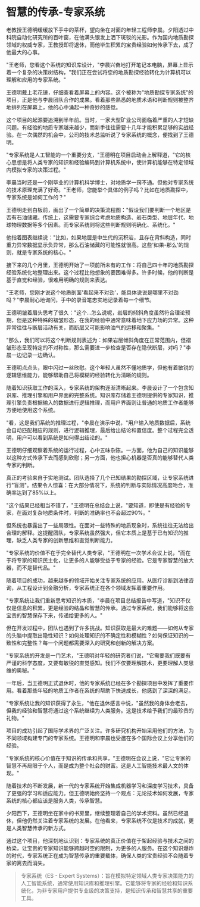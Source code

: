 # 智慧的传承-专家系统

老教授王德明缓缓放下手中的茶杯，望向坐在对面的年轻工程师李晨。夕阳透过中科院自动化研究所的百叶窗，在他满头银发上洒下斑驳的光影。作为国内地质勘探领域的权威专家，王教授即将退休，而他毕生积累的宝贵经验如何传承下去，成了他最大的心事。

"王老师，您看这个系统的知识库设计，"李晨兴奋地打开笔记本电脑，屏幕上显示着一个复杂的决策树结构，"我们正在尝试将您的地质勘探经验转化为计算机可以理解和应用的专家系统。"

王德明戴上老花镜，仔细查看着屏幕上的内容。这个被称为"地质勘探专家系统"的项目，正是他与李晨团队合作的成果。看着那些熟悉的地质术语和判断规则被整齐地排列在屏幕上，他的心中涌起一种奇妙的感觉。

这个项目的起源要追溯到半年前。当时，一家大型矿业公司面临着严重的人才短缺问题。有经验的地质专家越来越少，而新手往往需要十几年才能积累足够的实战经验。在一次偶然的机会中，公司的技术总监听说了专家系统的概念，便找到了王德明。

"专家系统是人工智能的一个重要分支，"王德明在项目启动会上解释道，"它的核心思想是将人类专家的知识和经验编码到计算机系统中，使计算机能够在特定领域内模拟专家的决策过程。"

李晨当时还是一个刚毕业的计算机科学博士，对地质学一窍不通。但他对专家系统的技术原理充满了好奇。"王老师，您能举个具体的例子吗？比如在地质勘探中，专家系统是如何工作的？"

王德明走到白板前，画出了一个简单的决策流程图："假设我们要判断一个地区是否有石油储藏。传统上，这需要专家综合考虑地质构造、岩石类型、地层年代、地球物理数据等多个因素。而专家系统则将这些判断规则明确化、系统化。"

他指着图表继续说："比如，如果地层是中生代的沉积岩，且存在背斜构造，同时重力异常数据显示负异常，那么石油储藏的可能性就很高。这些'如果-那么'的规则，就是专家系统的核心。"

接下来的几个月里，王德明开始了一项前所未有的工作：将自己四十年的地质勘探经验系统化地整理出来。这个过程比他想象的要困难得多。许多时候，他的判断是基于直觉和经验，很难用明确的规则来表达。

"王老师，您刚才说这个地质剖面'看起来不对劲'，能具体说说是哪里不对劲吗？"李晨耐心地询问，手中的录音笔忠实地记录着每一个细节。

王德明皱着眉头思考了很久："这个...怎么说呢，岩层的倾斜角度虽然符合理论预期，但是这种特殊的褶皱形态，在我的经验中通常意味着地下应力场的异常。这种异常往往与断层活动有关，而断层又可能影响油气的运移和聚集。"

"那么，我们可以将这个判断规则表述为：如果岩层倾斜角度在正常范围内，但褶皱形态呈现特定的不对称性，那么需要进一步检查是否存在隐伏断层，对吗？"李晨一边记录一边确认。

王德明点点头，眼中闪过一丝欣慰。这个年轻人虽然不懂地质学，但他有着敏锐的逻辑思维能力，能够帮助自己将模糊的经验转化为清晰的规则。

随着知识获取工作的深入，专家系统的架构逐渐清晰起来。李晨设计了一个包含知识库、推理引擎和用户界面的完整系统。知识库存储着王德明提供的专家知识，推理引擎负责根据输入的数据进行逻辑推理，而用户界面则让普通的地质工作者能够方便地使用这个系统。

"看，这是我们系统的推理过程，"李晨在演示中说，"用户输入地质数据后，系统会自动匹配相应的规则，进行逻辑推理，最后给出结论和置信度。整个过程完全透明，用户可以看到系统是如何得出结论的。"

王德明仔细观察着系统的运行过程，心中五味杂陈。一方面，他为自己的知识能够以这种方式传承下去而感到欣慰；另一方面，他也担心机器是否真的能够替代人类专家的判断。

真正的考验来自于实地测试。团队选择了几个已知结果的勘探区域，让专家系统进行"盲测"。结果令人惊喜：在大部分情况下，系统的判断与实际情况高度吻合，准确率达到了85%以上。

"这个结果已经相当不错了，"王德明在总结会上说，"要知道，即使是有经验的专家，在面对复杂地质条件时，判断的准确率也不会超过90%。"

但系统也暴露出了一些局限性。在面对一些特殊的地质现象时，系统往往无法给出合理的解释。这提醒团队，专家系统虽然强大，但它本质上是基于已有知识的推理，缺乏人类专家的创新思维和直觉判断能力。

"专家系统的价值不在于完全替代人类专家，"王德明在一次学术会议上说，"而在于将专家的知识民主化，让更多的人能够受益于专家的经验。它是专家智慧的放大器，而不是替代品。"

随着项目的成功，越来越多的领域开始关注专家系统的应用。从医疗诊断到法律咨询，从工程设计到金融分析，专家系统正在各个领域发挥着重要作用。

"专家系统让我们重新思考知识的本质，"李晨在项目总结报告中写道，"知识不仅仅是信息的积累，更是经验的结晶和智慧的传承。通过专家系统，我们能够将这些宝贵的智慧保存下来，传递给更多的人。"

但在开发过程中，团队也遇到了许多挑战。知识获取是最大的难题——如何从专家的头脑中提取出隐性知识？如何处理知识的不确定性和模糊性？如何保证知识的一致性和完整性？每一个问题都需要深入的研究和创新的解决方案。

"专家系统的开发是一门艺术，"王德明对年轻的研究者们说，"它需要我们既要有严谨的科学态度，又要有敏锐的直觉感知。我们不仅要理解技术，更要理解人类思维的奥秘。"

一年后，当王德明正式退休时，他的专家系统已经在多个勘探项目中发挥了重要作用。看着那些年轻的地质工作者在系统的帮助下快速成长，他感到了深深的满足。

"专家系统让我的知识获得了永生，"他在退休感言中说，"虽然我的身体会老去，但我的经验和智慧将通过这个系统继续为人类服务。这是技术给予我们的最珍贵的礼物。"

项目的成功引起了国际学术界的广泛关注。许多研究机构开始采用他们的方法，为不同领域构建专门的专家系统。王德明和李晨也受邀在多个国际会议上分享他们的经验。

"专家系统的核心价值在于知识的传承和共享，"王德明在会议上说，"它让专家的智慧不再局限于个人，而是成为整个社会的财富。这是人工智能技术最人文的体现。"

随着技术的不断发展，新一代的专家系统开始集成机器学习和深度学习技术，具备了更强的学习和适应能力。但王德明始终坚持一个观点：无论技术如何发展，专家系统的核心都应该是服务人类，传承智慧。

夕阳西下，王德明坐在家中的书房里，继续整理着自己的学术资料。虽然已经退休，但他仍然关注着专家系统的发展。在他看来，专家系统不仅是技术的成就，更是人类智慧传承的新方式。

通过这个项目，他深刻地认识到：专家系统的真正价值在于架起经验与技术之间的桥梁，让宝贵的专家知识能够跨越时空的限制，为更多的人服务。在这个知识爆炸的时代，专家系统正在成为智慧传承的重要载体，确保人类的宝贵经验不会随着专家的离去而消失。

> 专家系统（ES - Expert Systems）：旨在模拟特定领域人类专家决策能力的人工智能系统，通常使用知识库和推理引擎。它能够将专家的经验和知识系统化，为非专家用户提供专业级的决策支持，是知识传承和智慧共享的重要工具。 